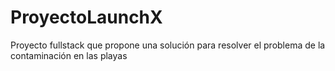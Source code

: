 # ProyectoLaunchX
Proyecto fullstack que propone una solución para resolver el problema de la contaminación en las playas
